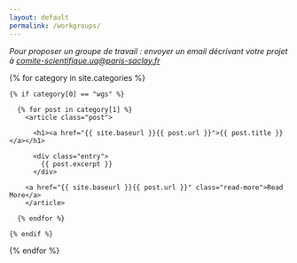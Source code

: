 ```yaml
---
layout: default
permalink: /workgroups/
---
```


_Pour proposer un groupe de travail : envoyer un email décrivant
votre projet à [comite-scientifique.uq@paris-saclay.fr](mailto:comite-scientifique.uq@paris-saclay.fr)_

<div class="posts">

  {% for category in site.categories %}

    {% if category[0] == "wgs" %}

      {% for post in category[1] %}
        <article class="post">

          <h1><a href="{{ site.baseurl }}{{ post.url }}">{{ post.title }}</a></h1>

          <div class="entry">
            {{ post.excerpt }}
          </div>

        <a href="{{ site.baseurl }}{{ post.url }}" class="read-more">Read More</a>
        </article>

      {% endfor %}

    {% endif %}

  {% endfor %}

</div>
